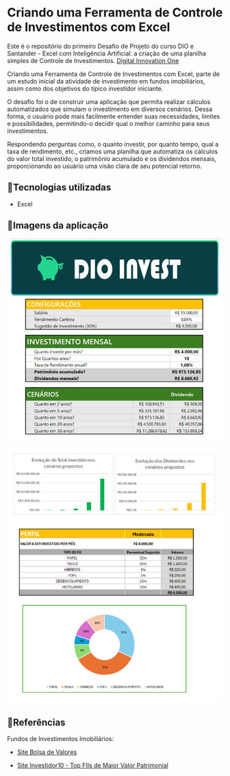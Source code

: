 
# Criando uma Ferramenta de Controle de Investimentos com Excel

Este é o repositório do primeiro Desafio de Projeto do curso DIO e Santander - Excel com Inteligência Artificial: a criação de uma planilha simples de Controle de Investimentos.
[Digital Innovation One](https://web.dio.me/track/ff5b7fac-24a7-4168-be05-ef01695c8c14)

Criando uma Ferramenta de Controle de Investimentos com Excel, parte de um estudo inicial da atividade de  investimento em fundos imobiliários, assim como dos objetivos do típico investidor iniciante.

O desafio foi o de construir uma aplicação que permita realizar cálculos automatizados que simulam o investimento em diversos cenários. Dessa forma, o usuário pode mais facilmente entender suas necessidades, limites e possibilidades, permitindo-o decidir qual o melhor caminho para seus investimentos.

Respondendo perguntas como, o quanto investir, por quanto tempo, qual a taxa de rendimento, etc., criamos uma planilha  que  automatiza os cálculos do valor total investido, o patrimônio acumulado e os dividendos mensais, proporcionando ao usuário uma visão clara de seu potencial retorno.

## 🎫Tecnologias utilizadas
- Excel

## 🎨Imagens da aplicação
![Campos de cálculo do controle de Investimentos](https://github.com/RennieQ/dio-santander-excelIA/blob/main/images/DIO-investapp1.png)

![Gráficos interativos da aplicação](https://github.com/RennieQ/dio-santander-excelIA/blob/main/images/DIO-investapp2.png)

## 🔎Referências
Fundos de Investimentos Imobiliários:

- [Site Bolsa de Valores](https://www.b3.com.br/pt_br/produtos-e-servicos/negociacao/renda-variavel/fundos-de-investimento-imobiliario-fii.htm)

- [Site Investidor10 - Top FIIs de Maior Valor Patrimonial](https://investidor10.com.br/fiis/rankings/maior-valor-patrimonial/)
